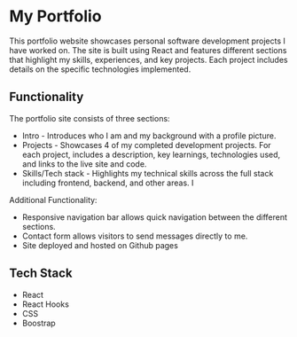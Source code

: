 # My Portfolio

This portfolio website showcases personal software development projects I have worked on. The site is built using React and features different sections that highlight my skills, experiences, and key projects. Each project includes details on the specific technologies implemented.

## Functionality

The portfolio site consists of three sections:
- Intro - Introduces who I am and my background with a profile picture.
- Projects - Showcases 4 of my completed development projects. For each project, includes a description, key learnings, technologies used, and links to the live site and code.
- Skills/Tech stack - Highlights my technical skills across the full stack including frontend, backend, and other areas. I

Additional Functionality:

- Responsive navigation bar allows quick navigation between the different sections.
- Contact form allows visitors to send messages directly to me.
- Site deployed and hosted on Github pages

## Tech Stack

- React
- React Hooks
- CSS
- Boostrap

